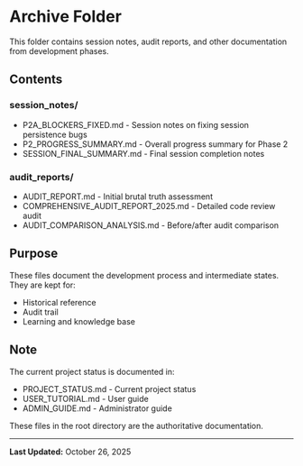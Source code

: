 # Archive Folder

This folder contains session notes, audit reports, and other documentation from development phases.

## Contents

### session_notes/
- P2A_BLOCKERS_FIXED.md - Session notes on fixing session persistence bugs
- P2_PROGRESS_SUMMARY.md - Overall progress summary for Phase 2
- SESSION_FINAL_SUMMARY.md - Final session completion notes

### audit_reports/
- AUDIT_REPORT.md - Initial brutal truth assessment
- COMPREHENSIVE_AUDIT_REPORT_2025.md - Detailed code review audit
- AUDIT_COMPARISON_ANALYSIS.md - Before/after audit comparison

## Purpose

These files document the development process and intermediate states. They are kept for:
- Historical reference
- Audit trail
- Learning and knowledge base

## Note

The current project status is documented in:
- PROJECT_STATUS.md - Current project status
- USER_TUTORIAL.md - User guide
- ADMIN_GUIDE.md - Administrator guide

These files in the root directory are the authoritative documentation.

---
**Last Updated:** October 26, 2025

